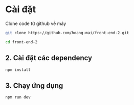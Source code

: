 # Cài đặt
 Clone code từ github về máy
```bash
git clone https://github.com/hoang-mai/front-end-2.git
```
```bash
cd front-end-2
```
## 2. Cài đặt các dependency
```bash
npm install
```
## 3. Chạy ứng dụng
```bash
npm run dev
```